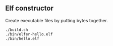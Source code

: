 ## Elf constructor
Create executable files by putting bytes together. 

```
./build.sh
./bin/elfer-hello.elf
./bin/hello.elf
```
